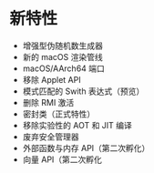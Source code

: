 # 新特性
* 增强型伪随机数生成器
* 新的 macOS 渲染管线
* macOS/AArch64 端口
* 移除 Applet API
* 模式匹配的 Swith 表达式（预览）
* 删除 RMI 激活
* 密封类（正式特性）
* 移除实验性的 AOT 和 JIT 编译
* 废弃安全管理器
* 外部函数与内存 API（第二次孵化）
* 向量 API（第二次孵化